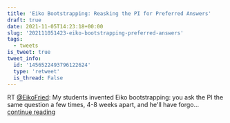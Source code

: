```yaml
---
title: 'Eiko Bootstrapping: Reasking the PI for Preferred Answers'
draft: true
date: 2021-11-05T14:23:18+00:00
slug: '202111051423-eiko-bootstrapping-preferred-answers'
tags:
  - tweets
is_tweet: true
tweet_info:
  id: '1456522493796122624'
  type: 'retweet'
  is_thread: False
---
```




RT [@EikoFried](https://x.com/EikoFried): My students invented Eiko bootstrapping: you ask the PI the same question a few times, 4-8 weeks apart, and he'll have forgo… [continue reading](https://x.com/sytelus/status/1456522493796122624)
